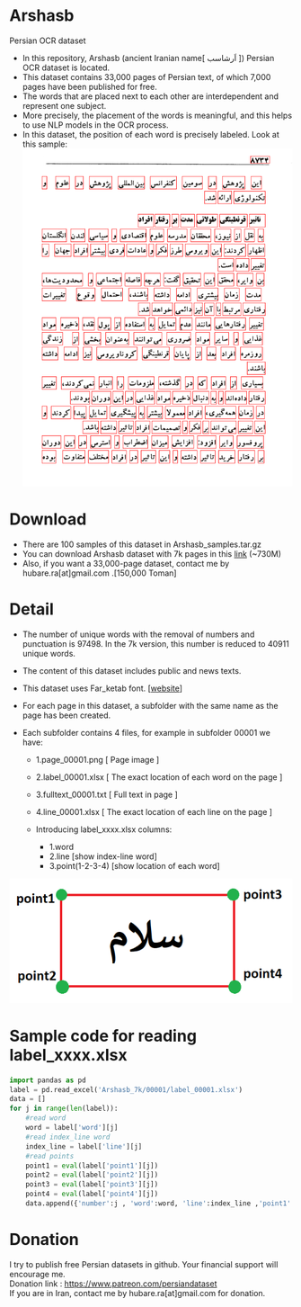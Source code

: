 # Arshasb
Persian OCR dataset

* In this repository, Arshasb (ancient Iranian name[ اَرشاسب ]) Persian OCR dataset  is located.
* This dataset contains 33,000 pages of Persian text, of which 7,000 pages have been published for free.<br>
* The words that are placed next to each other are interdependent and represent one subject. <br>
* More precisely, the placement of the words is meaningful, and this helps to use NLP models in the OCR process.<br>
* In this dataset, the position of each word is precisely labeled. Look at this sample:</br>
<img src="https://github.com/persiandataset/Arshasb/blob/main/page_08734.png"></img>
    
# Download
* There are 100 samples of this dataset in Arshasb_samples.tar.gz </br>
* You can download Arshasb dataset with 7k pages in this <a href="https://drive.google.com/file/d/1G9JEZY9MSzaND8ynnFodIXQvMMM1_6J3/view?usp=sharing">link</a> (~730M)</br>
* Also, if you want a 33,000-page dataset, contact me by hubare.ra[at]gmail.com .[150,000 Toman]

# Detail
* The number of unique words with the removal of numbers and punctuation is 97498. In the 7k version, this number is reduced to 40911 unique words.</br>
* The content of this dataset includes public and news texts.</br>
* This dataset uses Far_ketab font. [<a href="https://www.fontyab.com/3247/far_ketab.html">website</a>]</br>

* For each page in this dataset, a subfolder with the same name as the page has been created.
* Each subfolder contains 4 files, for example in subfolder 00001 we have:</br>

    - 1.page_00001.png [ Page image ]
    - 2.label_00001.xlsx [ The exact location of each word on the page ]
    - 3.fulltext_00001.txt [ Full text in page ]
    - 4.line_00001.xlsx [ The exact location of each line on the page ]
    
    - Introducing label_xxxx.xlsx columns:
      - 1.word
      - 2.line [show index-line word]
      - 3.point(1-2-3-4) [show location of each word]

<img src="https://github.com/persiandataset/Arshasb/blob/main/fig1.png"></img>
    
# Sample code for reading label_xxxx.xlsx
```python
import pandas as pd
label = pd.read_excel('Arshasb_7k/00001/label_00001.xlsx')
data = []
for j in range(len(label)):
    #read word
    word = label['word'][j]
    #read index_line word
    index_line = label['line'][j]
    #read points
    point1 = eval(label['point1'][j])
    point2 = eval(label['point2'][j])
    point3 = eval(label['point3'][j])
    point4 = eval(label['point4'][j])
    data.append({'number':j , 'word':word, 'line':index_line ,'point1':point1,'point2':point2,'point3':point3,'point4':point4})
```
# Donation
I try to publish free Persian datasets in github. Your financial support will encourage me.<br> Donation link : https://www.patreon.com/persiandataset<br>
If you are in Iran, contact me by hubare.ra[at]gmail.com for donation.
